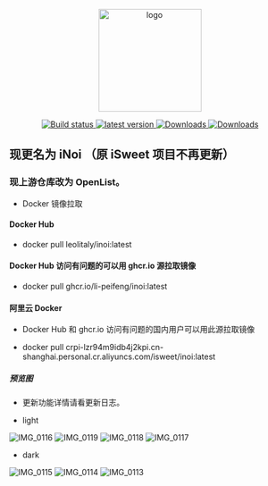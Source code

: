 <p align="center">
  <a href="https://peifeng.li"><img width="184px" alt="logo" src="https://cdn.jsdelivr.net/gh/li-peifeng/static/logo.png" />
  </a>
</p>
<p align="center">
  <a href="https://github.com/li-peifeng/inoi/actions?query=workflow:Build">
    <img src="https://img.shields.io/github/actions/workflow/status/li-peifeng/inoi/build.yml?branch=main" alt="Build status" />
  </a>
  <a href="https://github.com/li-peifeng/isweet/releases">
    <img src="https://img.shields.io/github/release/li-peifeng/inoi" alt="latest version" />
  </a>
  <a href="https://hub.docker.com/r/leolitaly/inoi">
    <img src="https://img.shields.io/docker/pulls/leolitaly/inoi?color=#48BB78&logo=docker&label=pulls" alt="Downloads" />
  </a>
  <a href="https://github.com/li-peifeng/inoi/releases">
    <img src="https://img.shields.io/github/downloads/li-peifeng/inoi/total?color=#9F7AEA&logo=github" alt="Downloads" />
  </a>
</p>

## 现更名为 iNoi （原 iSweet 项目不再更新）

### 现上游仓库改为 OpenList。

- Docker 镜像拉取

#### Docker Hub

- docker pull leolitaly/inoi:latest

#### Docker Hub 访问有问题的可以用 ghcr.io 源拉取镜像

- docker pull ghcr.io/li-peifeng/inoi:latest

#### 阿里云 Docker

- Docker Hub 和 ghcr.io 访问有问题的国内用户可以用此源拉取镜像

- docker pull crpi-lzr94m9idb4j2kpi.cn-shanghai.personal.cr.aliyuncs.com/isweet/inoi:latest

##### 预览图

- 更新功能详情请看更新日志。

- light

![IMG_0116](https://github.com/user-attachments/assets/6e248f9e-1f0f-4280-b209-2a137252f69b)
![IMG_0119](https://github.com/user-attachments/assets/caa65fd7-9c7f-43c5-b312-cc6ec5fa45fc)
![IMG_0118](https://github.com/user-attachments/assets/6837459c-13f6-4b8d-af6c-d5dc415640bc)
![IMG_0117](https://github.com/user-attachments/assets/ca96e8ff-15b3-42e2-9fa5-c9485043efa5)

- dark

![IMG_0115](https://github.com/user-attachments/assets/4a2a5a04-cce8-4566-8476-e6bd8868cb7d)
![IMG_0114](https://github.com/user-attachments/assets/c4e88d97-9629-4411-a65c-a4c41d75691b)
![IMG_0113](https://github.com/user-attachments/assets/69994ec3-2861-4f15-83b7-619ec7ecff79)
